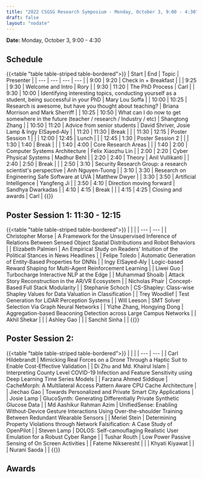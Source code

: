 ```yaml
---
title: "2022 CSGSG Research Symposium - Monday, October 3, 9:00 - 4:30"
draft: false
layout: "nodate"
---
```

**Date:** Monday, October 3, 9:00 - 4:30


## Schedule
{{<table "table table-striped table-bordered">}}
| Start | End           | Topic                                                                                             | Presenter                         |
| ---   | ---           | ---                                                                                               | ---                               |
| 9:00  | 9:20          | Check in + Breakfast                                                                              |                                   |
| 9:25  | 9:30          | Welcome and Intro                                                                                 | Rory                              |
| 9:30  | 11:20         | The PhD Process                                                                                   | Carl                              |
| 9:30  | 10:00         | Identifying interesting topics, conducting yourself as a student, being successful in your PhD    | Mary Lou Soffa                    |
| 10:00 | 10:25         | Research is awesome, but have you thought about teaching?                           | Briana Morrison and Mark Sherriff |
| 10:25 | 10:50         | What can I do now to get somewhere in the future (teacher / research / Industry / etc)            | Shangtong Zhang                   |
| 10:50 | 11:20         | Advice from senior students                                                                                             | David Shriver, Josie Lamp & Ingy ElSayed-Aly |
| 11:20 | 11:30         | Break                                                                                             |                                   |
| 11:30 | 12:15         | Poster Session 1                                                                                  |                                   |
| 12:00 | 12:45         | Lunch                                                                                             |                                   |
| 12:45 | 1:30          | Poster Session 2                                                                                  |                                   |
| 1:30  | 1:40          | Break                                                                                             |                                   |
| 1:40  | 4:00          | Core Research Areas                                                                               |                                   |
| 1:40  | 2:00          | Computer Systems Architecture                                                                     | Felix Xiaozhu Lin                 |
| 2:00  | 2:20          | Cyber Physical Systems                                                                            | Madhur Behl                       |
| 2:20  | 2:40          | Theory                                                                                            | Anil Vullikanti                   |
| 2:40  | 2:50          | Break                                                                                             |                                   |
| 2:50  | 3:10          | Security Research Group: a research scientist's perspective                                                                                          | Anh Nguyen-Tuong                     |
| 3:10  | 3:30          | Research on Engineering Safe Software at UVA                                                                             | Matthew Dwyer                     |
| 3:30  | 3:50          | Artificial Intelligence                                                                           | Yangfeng Ji                       |
| 3:50  | 4:10          | Direction moving forward                                                                          | Sandhya Dwarkadas                 |
| 4:10  | 4:15          | Break                                                                                             |                                   |
| 4:15  | 4:25          | Closing and awards                                                                                | Carl                              |
{{</table>}}

## Poster Session 1: 11:30 - 12:15
{{<table "table table-striped table-bordered">}}
| | |
| --- | --- |
| Christopher Morse  | A Framework for the Unsupervised Inference of Relations Between Sensed Object Spatial Distributions and Robot Behaviors |
| Elizabeth Palmieri  | An Empirical Study on Readers' Intuition of the Political Stances in News Headlines |
| Felipe Toledo  | Automatic Generation of Entity-Based Properties for DNNs |
| Ingy ElSayed-Aly  | Logic-based Reward Shaping for Multi-Agent Reinforcement Learning |
| Liwei Guo  | Turbocharge Interactive NLP at the Edge |
| Muhammad Shoaib | Attack Story Reconstruction in the AR/VR Ecosystem |
| Nicholas Phair | Concept-Based Full Stack Modularity |
| Stephanie Schoch  | CS-Shapley: Class-wise Shapley Values for Data Valuation in Classification |
| Trey Woodlief  | Test Generation for LiDAR Perception Systems |
| Will Leeson  | SMT Solver Selection Via Graph Neural Networks |
| Yizhe Zhang, Hongying Dong  | Aggregation-based Beaconing Detection across Large Campus Networks |
| Akhil Shekar | |
| Ashley Gao | |
| Sanchit Sinha | |
{{</table>}}

## Poster Session 2:
{{<table "table table-striped table-bordered">}}
| | |
| --- | --- |
| Carl Hildebrandt | Mimicking Real Forces on a Drone Through a Haptic Suit to Enable Cost-Effective Validation |
| Di Zhu and Md. Khairul Islam   | Interpreting County Level COVID-19 Infection and Feature Sensitivity using Deep Learning Time Series Models |
| Farzana Ahmed Siddique  | CacheMorph: A Multilateral Access Pattern Aware CPU Cache Architecture |
| Jiechao Gao  | Towards Personalized and Private Smart City Applications |
| Josie Lamp  | GlucoSynth: Generating Differentially Private Synthetic Glucose Data |
| Md Aashikur Rahman Azim | UnifiedSense: Enabling Without-Device Gesture Interactions Using Over-the-shoulder Training Between Redundant Wearable Sensors |
| Meriel Stein  | Determining Property Violations through Network Falsification: A Case Study of OpenPilot |
| Steven Lamp  | DOLOS: Self-camouflaging Realistic User Emulation for a Robust Cyber Range |
| Tushar Routh  | Low Power Passive Sensing of On Screen Activities |
| Fateme Nikseresht | |
| Khyati Kiyawat | |
| Nurani Saoda | |
{{</table>}}

## Awards
